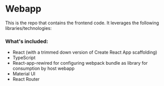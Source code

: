 # Webapp

This is the repo that contains the frontend code. It leverages the following libraries/technologies:

### What's included:

- React (with a trimmed down version of Create React App scaffolding)
- TypeScript
- React-app-rewired for configuring webpack bundle as library for consumption by host webapp
- Material UI
- React Router
